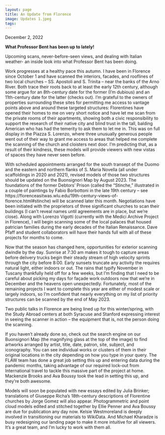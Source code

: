 ```yaml
---
layout: page
title: An Update from Florence
image: Updates 1.jpeg
tags:
---
```

<p> December 2, 2022 </p>
<p><b>What Professor Bent has been up to lately!</b></p>


<p>Upcoming scans, never-before-seen views, and dealing with Italian weather- an inside look into what Professor Bent has been doing.
<!-- more --> 

<p>Work progresses at a healthy pace this autumn. I have been in Florence since October 1 and have scanned the interiors, facades, and rooflines of two 
local churches – SS. Apostoli and S. Trinita – near the banks of the Arno River. Both trace their roots back to at least the early 12th century, 
although some argue for an 8th-century date for the former (I’m dubious) and an 11th-century date for the latter (checks out). I’m grateful to the
owners of properties surrounding these sites for permitting me access to vantage points above and around these targeted structures: Florentines have 
opened their homes to me on very short notice and have let me scan from the private rooms of their apartments, showing both a civic responsibility to 
support the research of their native city and blind trust in the tall, balding American who has had the temerity to ask them to let me in. This was on 
full display in the Piazza S. Lorenzo, where three unusually generous people went out of their way to grant me access to areas that helped me complete 
the scanning of the church and cloisters next door. I’m predicting that, as a result of their kindness, these models will provide viewers with new vistas
of spaces they have never seen before.

<p>With scheduled appointments arranged for the south transept of the Duomo and the eastern and northern flanks of S. Maria Novella (all under 
scaffoldings in 2020 and 2021), revised models of those two structures should be updated on the Buonsignori Map by August 2023. The foundations of the 
former Debtors’ Prison (called the “Stinche,” illustrated in a couple of paintings by Fabio Borbottoni in the late 19th century – see 
https://florenceasitwas.wlu.edu/19th-century-views-of-florence.html#stinche) will be scanned later this month. Negotiations have been initiated with 
the proprietors of three significant churches to scan their buildings (I can’t reveal names until agreements are in place, but we’re close). Along with 
Lorenzo Vigotti (currently with the Medici Archive Project in Florence), I will begin scanning some of the local palaces that housed patrician families
during the early decades of the Italian Renaissance. Dave Pfaff and student collaborators will have their hands full with all of these projects for months
to come. 

<p>Now that the season has changed here, opportunities for exterior scanning dwindle by the day. Sunrise at 7:30 am makes it tough to capture areas 
before delivery trucks begin their steady stream of high velocity sprints through the city before 8:00. Early sunsets truncate any activity the requires
natural light, either indoors or out. The rains that typify November in Tuscany thankfully held off for a few weeks, but I’m finding that I need to be 
careful about picking my days for façade work outdoors now that we’re in December and the heavens open unexpectedly. Fortunately, most of the remaining 
projects I want to complete this year are either of modest scale or largely indoors, so I’m confident that nearly everything on my list of priority 
structures can be scanned by the end of May 2023. 

<p>Two public talks in Florence are being lined up for this winter/spring, with the Study Abroad centers at both Syracuse and Stanford expressing 
interest in seeing the scanner in action – the equipment that is, not the person doing the scanning. 

<p>If you haven’t already done so, check out the search engine on our Buonsignori Map (the magnifying glass at the top of the image) to find artworks 
arranged by artist, title, date, patron, site, subject, and iconography. You can see individual works or clusters of them in their original locations 
in the city depending on how you type in your query. The FLAW team has done a great job setting this up and entering data during the pandemic months, 
taking advantage of our required lock-out from International travel to tackle this massive part of the project at home. Mackenzie Brooks and Ava Boussy 
took the lead in setting this up, and they’re both awesome. 

<p>Models will soon be populated with new essays edited by Julia Brinker; translations of Giuseppe Richa’s 18th-century descriptions of Florentine 
churches by Jorge Gomez will also appear. Photogrammetric and point cloud models edited and stitched together by Ellie Penner and Ava Boussy are due 
for publication any day now. Kelsie Westmoreland is deeply involved in transitioning our materials to WikiData. And Michael Kharadze is busy redesigning
our landing page to make it more intuitive for all viewers. It’s a great team, and I’m lucky to work with them all. 
